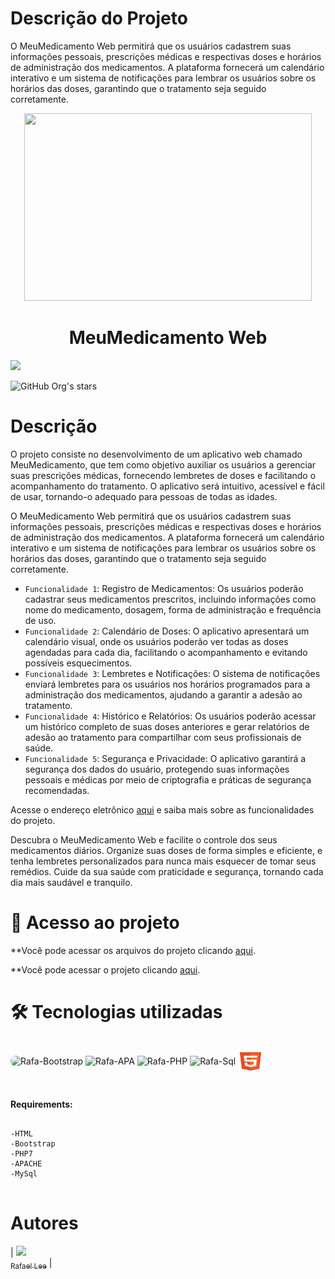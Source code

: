 # Descrição do Projeto
O MeuMedicamento Web permitirá que os usuários cadastrem suas informações pessoais, prescrições médicas e respectivas doses e horários de administração dos medicamentos. A plataforma fornecerá um calendário interativo e um sistema de notificações para lembrar os usuários sobre os horários das doses, garantindo que o tratamento seja seguido corretamente.


<p align="center">
  <img width="460" height="300" src="https://github.com/Rafael-Lee1/Icons/blob/1125dc9cb6276818bfbdd941195ec1db0c0854b7/MeuMedicamentoWeb.png">
</p>

<h1 align="center"> MeuMedicamento Web </h1>

<img src="http://img.shields.io/static/v1?label=STATUS&message=EM%20DESENVOLVIMENTO&color=GREEN&style=for-the-badge"/>

![GitHub Org's stars](https://img.shields.io/gitlab/contributors/Rafael-Lee1)


# Descrição

O projeto consiste no desenvolvimento de um aplicativo web chamado MeuMedicamento, que tem como objetivo auxiliar os usuários a gerenciar suas prescrições médicas, fornecendo lembretes de doses e facilitando o acompanhamento do tratamento. O aplicativo será intuitivo, acessível e fácil de usar, tornando-o adequado para pessoas de todas as idades.

O MeuMedicamento Web permitirá que os usuários cadastrem suas informações pessoais, prescrições médicas e respectivas doses e horários de administração dos medicamentos. A plataforma fornecerá um calendário interativo e um sistema de notificações para lembrar os usuários sobre os horários das doses, garantindo que o tratamento seja seguido corretamente.

- `Funcionalidade 1`: Registro de Medicamentos: Os usuários poderão cadastrar seus medicamentos prescritos, incluindo informações como nome do medicamento, dosagem, forma de administração e frequência de uso.
- `Funcionalidade 2`: Calendário de Doses: O aplicativo apresentará um calendário visual, onde os usuários poderão ver todas as doses agendadas para cada dia, facilitando o acompanhamento e evitando possíveis esquecimentos.
- `Funcionalidade 3`: Lembretes e Notificações: O sistema de notificações enviará lembretes para os usuários nos horários programados para a administração dos medicamentos, ajudando a garantir a adesão ao tratamento.
- `Funcionalidade 4`: Histórico e Relatórios: Os usuários poderão acessar um histórico completo de suas doses anteriores e gerar relatórios de adesão ao tratamento para compartilhar com seus profissionais de saúde.
- `Funcionalidade 5`: Segurança e Privacidade: O aplicativo garantirá a segurança dos dados do usuário, protegendo suas informações pessoais e médicas por meio de criptografia e práticas de segurança recomendadas.

Acesse o endereço eletrônico <a href="https://meumedicamentoweb-production.up.railway.app/?">aqui</a> e saiba mais sobre as funcionalidades do projeto.

Descubra o MeuMedicamento Web e facilite o controle dos seus medicamentos diários. Organize suas doses de forma simples e eficiente, e tenha lembretes personalizados para nunca mais esquecer de tomar seus remédios. Cuide da sua saúde com praticidade e segurança, tornando cada dia mais saudável e tranquilo.

# 📁 Acesso ao projeto

**Você pode acessar os arquivos do projeto clicando <a href="https://github.com/Rafael-Lee1/MeuMedicamento_Web.git">aqui</a>.</p>
**Você pode acessar o projeto clicando <a href="https://meumedicamentoweb-production.up.railway.app/?">aqui</a>.</p>

# 🛠️ Tecnologias utilizadas

<div style="display: inline_block"><br>
<img align="center" alt="Rafa-Bootstrap" height="40" style="border-radius:50px;" src="https://github.com/Rafael-Lee1/Icons/blob/f85d05ce344243c7a5f13ebe444b251000c1793a/Bootstrap%20(2).gif">
<img align="center" alt="Rafa-APA" height="30" width="40" src="https://github.com/Rafael-Lee1/Icons/blob/1761083225dcffe77fb5a959050726a089bd089c/apache.png">
<img align="center" alt="Rafa-PHP" height="30" width="40" src="https://github.com/Rafael-Lee1/Icons/blob/894cfe4c4635d469ab142c1fe7284b7809d5988e/php.png">
<img align="center" alt="Rafa-Sql" height="30" width="40" src="https://github.com/Rafael-Lee1/Icons/blob/43010fe49656f545bcb0d8d2a8d3b714d76ae36e/SQL.gif">
<img align="center" alt="Rafa-HTML" height="30" width="40" src="https://raw.githubusercontent.com/devicons/devicon/master/icons/html5/html5-original.svg"> <p>
<br>


<b>Requirements:</b>

<pre class="notranslate"><code>
-HTML
-Bootstrap
-PHP7
-APACHE
-MySql
</code>
</pre>


# Autores

| [<img src="https://avatars.githubusercontent.com/u/115593138?s=400&u=c345c56a9a6c0718f52a868dc3f39fd8bdbc944d&v=4" width=115><br><sub>Rafael Lee</sub>](https://github.com/Rafael-Lee1) |

